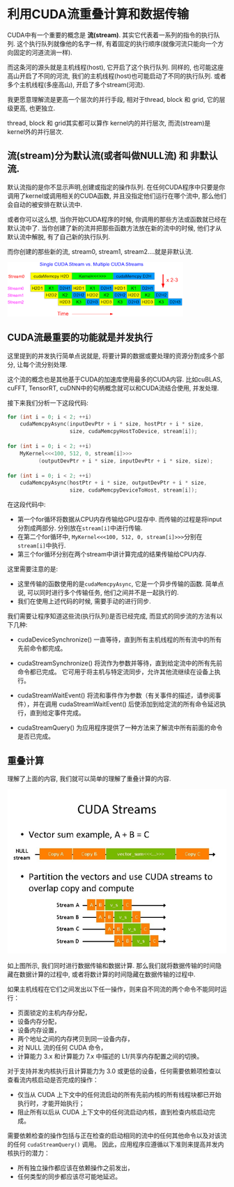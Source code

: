 # 利用CUDA流重叠计算和数据传输

CUDA中有一个重要的概念是 **流(stream)**.  其实它代表着一系列的指令的执行队列.  这个执行队列就像他的名字一样, 有着固定的执行顺序(就像河流只能向一个方向固定的河道流淌一样).

而这条河的源头就是主机线程(host), 它开启了这个执行队列. 同样的, 也可能这座高山开启了不同的河流, 我们的主机线程(host)也可能启动了不同的执行队列. 或者多个主机线程(多座高山), 开启了多个stream(河流).

我更愿意理解流是更高一个层次的并行手段, 相对于thread, block 和 grid, 它的层级更高, 也更独立.

thread, block 和 grid其实都可以算作 kernel内的并行层次, 而流(stream)是kernel外的并行层次.

## 流(stream)分为**默认流(或者叫做NULL流)** 和 **非默认流**.

默认流指的是你不显示声明,创建或指定的操作队列. 在任何CUDA程序中只要是你调用了kernel或调用相关的CUDA函数, 并且没指定他们运行在哪个流中, 那么他们会自动的被安排在默认流中. 

或者你可以这么想, 当你开始CUDA程序的时候, 你调用的那些方法或函数就已经在默认流中了. 当你创建了新的流并把那些函数方法放在新的流中的时候, 他们才从默认流中解脱, 有了自己新的执行队列.

而你创建的那些新的流, stream0, stream1, stream2....就是非默认流.

![](stream.png)

## CUDA流最重要的功能就是并发执行

这里提到的并发执行简单点说就是, 将要计算的数据或要处理的资源分割成多个部分, 让每个流分别处理.

这个流的概念也是其他基于CUDA的加速库使用最多的CUDA内容. 比如cuBLAS, cuFFT, TensorRT, cuDNN中的句柄概念就可以和CUDA流结合使用, 并发处理.

接下来我们分析一下这段代码:
```C++
for (int i = 0; i < 2; ++i)
    cudaMemcpyAsync(inputDevPtr + i * size, hostPtr + i * size,
                    size, cudaMemcpyHostToDevice, stream[i]);

for (int i = 0; i < 2; ++i)
    MyKernel<<<100, 512, 0, stream[i]>>>
          (outputDevPtr + i * size, inputDevPtr + i * size, size);

for (int i = 0; i < 2; ++i)
    cudaMemcpyAsync(hostPtr + i * size, outputDevPtr + i * size,
                    size, cudaMemcpyDeviceToHost, stream[i]);
```

在这段代码中:
* 第一个for循环将数据从CPU内存传输给GPU显存中. 而传输的过程是将input分割成两部分. 分别放在`stream[i]`中进行传输.
* 在第二个for循环中, `MyKernel<<<100, 512, 0, stream[i]>>>`分别在`stream[i]`中执行.
* 第三个for循环分别在两个stream中讲计算完成的结果传输给CPU内存.

这里需要注意的是:
* 这里传输的函数使用的是`cudaMemcpyAsync`, 它是一个异步传输的函数. 简单点说, 可以同时进行多个传输任务, 他们之间并不是一起执行的.
* 我们在使用上述代码的时候, 需要手动的进行同步. 

我们需要让程序知道这些流(执行队列)是否已经完成, 而显式的同步流的方法有以下几种:
* cudaDeviceSynchronize() 一直等待，直到所有主机线程的所有流中的所有先前命令都完成。

* cudaStreamSynchronize() 将流作为参数并等待，直到给定流中的所有先前命令都已完成。 它可用于将主机与特定流同步，允许其他流继续在设备上执行。

* cudaStreamWaitEvent() 将流和事件作为参数（有关事件的描述，请参阅事件），并在调用 cudaStreamWaitEvent() 后使添加到给定流的所有命令延迟执行，直到给定事件完成。

* cudaStreamQuery() 为应用程序提供了一种方法来了解流中所有前面的命令是否已完成。

## 重叠计算
理解了上面的内容, 我们就可以简单的理解了重叠计算的内容.

![](stream1.jpg)

如上图所示, 我们同时进行数据传输和数据计算. 那么我们就将数据传输的时间隐藏在数据计算的过程中, 或者将数计算的时间隐藏在数据传输的过程中.

如果主机线程在它们之间发出以下任一操作，则来自不同流的两个命令不能同时运行：

* 页面锁定的主机内存分配，
* 设备内存分配，
* 设备内存设置，
* 两个地址之间的内存拷贝到同一设备内存，
* 对 NULL 流的任何 CUDA 命令，
* 计算能力 3.x 和计算能力 7.x 中描述的 L1/共享内存配置之间的切换。

对于支持并发内核执行且计算能力为 3.0 或更低的设备，任何需要依赖项检查以查看流内核启动是否完成的操作：

* 仅当从 CUDA 上下文中的任何流启动的所有先前内核的所有线程块都已开始执行时，才能开始执行；
* 阻止所有以后从 CUDA 上下文中的任何流启动内核，直到检查内核启动完成。

需要依赖检查的操作包括与正在检查的启动相同的流中的任何其他命令以及对该流的任何 `cudaStreamQuery()` 调用。 因此，应用程序应遵循以下准则来提高并发内核执行的潜力：

* 所有独立操作都应该在依赖操作之前发出，
* 任何类型的同步都应该尽可能地延迟。





